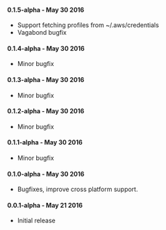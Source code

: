 #### 0.1.5-alpha - May 30 2016
* Support fetching profiles from ~/.aws/credentials
* Vagabond bugfix

#### 0.1.4-alpha - May 30 2016
* Minor bugfix

#### 0.1.3-alpha - May 30 2016
* Minor bugfix

#### 0.1.2-alpha - May 30 2016
* Minor bugfix

#### 0.1.1-alpha - May 30 2016
* Minor bugfix

#### 0.1.0-alpha - May 30 2016
* Bugfixes, improve cross platform support.

#### 0.0.1-alpha - May 21 2016
* Initial release
